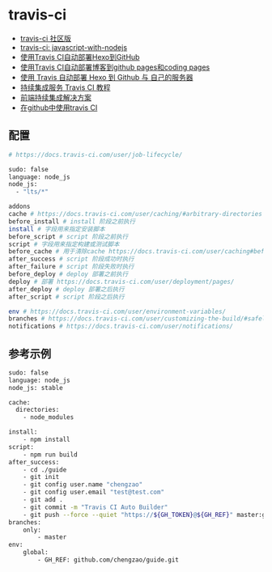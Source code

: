 # travis-ci

- [travis-ci 社区版](https://travis-ci.org/)
- [travis-ci: javascript-with-nodejs](https://docs.travis-ci.com/user/languages/javascript-with-nodejs/)
- [使用Travis CI自动部署Hexo到GitHub](https://www.cnblogs.com/dmego/p/7664877.html)
- [使用Travis CI自动部署博客到github pages和coding pages](http://hacktech.cn/2018/09/07/use-travis-ci-update-hexo-to-github-and-coding.html)
- [使用 Travis 自动部署 Hexo 到 Github 与 自己的服务器](https://segmentfault.com/a/1190000009054888)
- [持续集成服务 Travis CI 教程](http://www.ruanyifeng.com/blog/2017/12/travis_ci_tutorial.html)
- [前端持续集成解决方案](https://www.jianshu.com/p/f9aa74d3066d)
- [在github中使用travis CI](http://onetracy.com/2017/01/01/travis/)

## 配置

<CodeBlock>

```bash
# https://docs.travis-ci.com/user/job-lifecycle/

sudo: false
language: node_js
node_js:
  - "lts/*"

addons
cache # https://docs.travis-ci.com/user/caching/#arbitrary-directories
before_install # install 阶段之前执行
install # 字段用来指定安装脚本
before_script # script 阶段之前执行
script # 字段用来指定构建或测试脚本
before_cache # 用于清除cache https://docs.travis-ci.com/user/caching#before_cache-phase
after_success # script 阶段成功时执行
after_failure # script 阶段失败时执行
before_deploy # deploy 部署之前执行
deploy # 部署 https://docs.travis-ci.com/user/deployment/pages/
after_deploy # deploy 部署之后执行
after_script # script 阶段之后执行

env # https://docs.travis-ci.com/user/environment-variables/
branches # https://docs.travis-ci.com/user/customizing-the-build/#safelisting-or-blocklisting-branches
notifications # https://docs.travis-ci.com/user/notifications/
```

</CodeBlock>

## 参考示例

<CodeBlock>

```bash
sudo: false
language: node_js
node_js: stable

cache:
  directories:
    - node_modules

install:
    - npm install
script:
    - npm run build
after_success:
    - cd ./guide
    - git init
    - git config user.name "chengzao"
    - git config user.email "test@test.com"
    - git add .
    - git commit -m "Travis CI Auto Builder"
    - git push --force --quiet "https://${GH_TOKEN}@${GH_REF}" master:gh-pages
branches:
    only:
        - master
env:
    global:
        - GH_REF: github.com/chengzao/guide.git
```

</CodeBlock>
